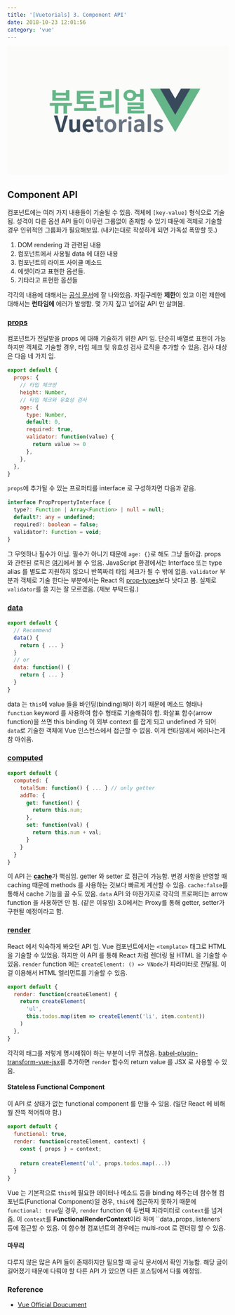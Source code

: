 ```yaml
---
title: '[Vuetorials] 3. Component API'
date: 2018-10-23 12:01:56
category: 'vue'
---
```


![](./vuetorials.png)

## Component API

컴포넌트에는 여러 가지 내용들이 기술될 수 있음. 객체에 `[key-value]` 형식으로 기술됨. 성격이 다른 옵션 API 들이 아무런 그룹없이 존재할 수 있기 때문에 객체로 기술할 경우 인위적인 그룹화가 필요해보임. (내키는대로 작성하게 되면 가독성 폭망할 듯.)

1. DOM rendering 과 관련된 내용
2. 컴포넌트에서 사용될 data 에 대한 내용
3. 컴포넌트의 라이프 사이클 메소드
4. 에셋이라고 표현한 옵션들.
5. 기타라고 표현한 옵션들

각각의 내용에 대해서는 [공식 문서](https://kr.vuejs.org/v2/api/#data)에 잘 나와있음. 자질구레한 **제한**이 있고 이런 제한에 대해서는 **런타임에** 에러가 발생함. 몇 가지 짚고 넘어갈 API 만 살펴봄.

### [props](https://kr.vuejs.org/v2/api/#props)

컴포넌트가 전달받을 props 에 대해 기술하기 위한 API 임. 단순히 배열로 표현이 가능하지만 객체로 기술할 경우, 타입 체크 및 유효성 검사 로직을 추가할 수 있음. 검사 대상은 다음 네 가지 임.

```js
export default {
  props: {
    // 타입 체크만
    height: Number,
    // 타입 체크와 유효성 검사
    age: {
      type: Number,
      default: 0,
      required: true,
      validator: function(value) {
        return value >= 0
      },
    },
  },
}
```

`props`에 추가될 수 있는 프로퍼티를 interface 로 구성하자면 다음과 같음.

```ts
interface PropPropertyInterface {
  type?: Function | Array<Function> | null = null;
  default?: any = undefined;
  required?: boolean = false;
  validator?: Function = void;
}
```

그 무엇하나 필수가 아님. 필수가 아니기 때문에 `age: {}`로 해도 그냥 돌아감. props 와 관련된 로직은 [여기](https://github.com/vuejs/vue/blob/dev/src/core/util/props.js#L14)에서 볼 수 있음. JavaScript 환경에서는 Interface 또는 type alias 를 별도로 지원하지 않으니 반쪽짜리 타입 체크가 될 수 밖에 없음. `validator` 부분과 객체로 기술 한다는 부분에서는 React 의 [prop-types](https://github.com/facebook/prop-types)보다 낫다고 봄. 실제로 `validator`를 쓸 지는 잘 모르겠음. (제보 부탁드림.)

### [data](https://kr.vuejs.org/v2/api/#data)

```js
export default {
  // Recommend
  data() {
    return { ... }
  }
  // or
  data: function() {
    return { ... }
  }
}
```

data 는 `this`에 value 들을 바인딩(binding)해야 하기 때문에 메소드 형태나 `function` keyword 를 사용하여 함수 형태로 기술해줘야 함. 화살표 함수(arrow function)을 쓰면 this binding 이 외부 context 를 잡게 되고 undefined 가 되어 `data`로 기술한 객체에 Vue 인스턴스에서 접근할 수 없음. 이게 런타임에서 에러나는게 참 아쉬움.

### [computed](https://kr.vuejs.org/v2/api/#computed)

```js
export default {
  computed: {
    totalSum: function() { ... } // only getter
    addTo: {
      get: function() {
        return this.num;
      },
      set: function(val) {
        return this.num + val;
      }
    }
  }
}
```

이 API 는 [**cache**](https://kr.vuejs.org/v2/guide/computed.html)가 핵심임. getter 와 setter 로 접근이 가능함. 변경 사항을 반영할 때 caching 때문에 methods 를 사용하는 것보다 빠르게 계산할 수 있음. `cache:false`를 통해서 cache 기능을 끌 수도 있음. `data` API 와 마찬가지로 각각의 프로퍼티는 arrow function 을 사용하면 안 됨. (같은 이유임) 3.0에서는 Proxy를 통해 getter, setter가 구현될 예정이라고 함.

### [render](https://kr.vuejs.org/v2/api/#render)

React 에서 익숙하게 봐오던 API 임. Vue 컴포넌트에서는 `<template>` 태그로 HTML 을 기술할 수 있었음. 하지만 이 API 를 통해 React 처럼 렌더링 될 HTML 을 기술할 수 있음. `render` function 에는 `createElement: () => VNode`가 파라미터로 전달됨. 이걸 이용해서 HTML 엘리먼트를 기술할 수 있음.

```js
export default {
  render: function(createElement) {
    return createElement(
      'ul',
      this.todos.map(item => createElement('li', item.content))
    )
  },
}
```

각각의 태그를 저렇게 명시해줘야 하는 부분이 너무 귀찮음. [babel-plugin-transform-vue-jsx](https://github.com/vuejs/babel-plugin-transform-vue-jsx)를 추가하면 `render` 함수의 return value 를 JSX 로 사용할 수 있음.

#### Stateless Functional Component

이 API 로 상태가 없는 functional component 를 만들 수 있음. (일단 React 에 비해 뭘 잔뜩 적어줘야 함.)

```js
export default {
  functional: true,
  render: function(createElement, context) {
    const { props } = context;

    return createElement('ul', props.todos.map(...))
  }
}
```

Vue 는 기본적으로 `this`에 필요한 데이터나 메소드 등을 binding 해주는데 함수형 컴포넌트(Functional Component)일 경우, `this`에 접근하지 못하기 때문에 `functional: true`일 경우, `render` function 에 두번째 파라미터로 `context`를 넘겨줌. 이 `context`를 **FunctionalRenderContext**이라 하며 ``data`,`props`,`listeners` 등에 접근할 수 있음. 이 함수형 컴포넌트의 경우에는 multi-root 로 렌더링 할 수 있음.

#### 마무리

다루지 않은 많은 API 들이 존재하지만 필요할 때 공식 문서에서 확인 가능함. 해당 글이 길어졌기 때문에 다뤄야 할 다른 API 가 있으면 다른 포스팅에서 다룰 예정임.

### Reference

- [Vue Official Doucument](https://kr.vuejs.org/v2/api/)
